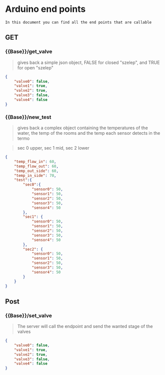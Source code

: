 # Arduino end points

    In this document you can find all the end points that are callable

## GET 
### {{Base}}/get_valve
> gives back a simple json object, FALSE for closed "szelep", and TRUE for open "szelep"
```json
{
    "valve0": false,
    "valve1": true,
    "valve2": true,
    "valve3": false,
    "valve4": false
}
```

### {{Base}}/new_test
> gives back a complex object containing the temperatures of the water, the temp of the rooms and the temp each sensor detects in the termo

> sec 0 upper, sec 1 mid, sec 2 lower 
```json
{
    "temp_flow_in": 60,
    "temp_flow_out": 60,
    "temp_out_side": 60,
    "temp_in_side": 70,
    "test":{
        "sec0":{
            "sensor0": 50,
            "sensor1": 50,
            "sensor2": 50,
            "sensor3": 50,
            "sensor4": 50
        },
        "sec1": {
            "sensor0": 50,
            "sensor1": 50,
            "sensor2": 50,
            "sensor3": 50,
            "sensor4": 50
        },
        "sec2": {
            "sensor0": 50,
            "sensor1": 50,
            "sensor2": 50,
            "sensor3": 50,
            "sensor4": 50
        }
    }
}
```

## Post 

### {{Base}}/set_valve
 > The server will call the endpoint and send the wanted stage of the valves
```json
{
    "valve0": false,
    "valve1": true,
    "valve2": true,
    "valve3": false,
    "valve4": false
}
```
